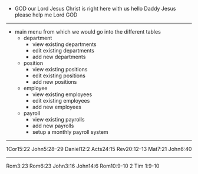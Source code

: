 - GOD our Lord Jesus Christ is right here with us hello Daddy Jesus please help me Lord GOD

---

- main menu from which we would go into the different tables
  - department
    - view existing departments
    - edit existing departments
    - add new departments
  - position
    - view existing positions
    - edit existing positions
    - add new positions
  - employee
    - view existing employees
    - edit existing employees
    - add new employees
  - payroll
    - view existing payrolls
    - add new payrolls
    - setup a monthly payroll system

---

1Cor15:22
John5:28–29
Daniel12:2
Acts24:15
Rev20:12–13
Mat7:21
John6:40

---

Rom3:23
Rom6:23
John3:16
John14:6
Rom10:9-10
2 Tim 1:9-10
